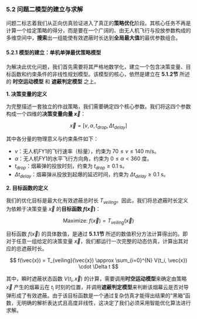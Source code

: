 
### **5.2 问题二模型的建立与求解**

问题二标志着我们从正向仿真验证进入了真正的**策略优化**阶段。其核心任务不再是计算一个给定策略的得分，而是要在一个广阔的、由无人机飞行与投放参数构成的多维空间中，**搜索**出一组能使有效遮蔽时长达到**全局最大值**的最优参数组合。

#### **5.2.1 模型的建立：单机单弹最优策略模型**

为解决此优化问题，我们首先需要将其严格地数学化，建立一个包含决策变量、目标函数和约束条件的非线性规划模型。该模型的核心，依然是建立在 **5.1.2节** 所述的 **时空运动模型** 和 **遮蔽判定模型** 之上。

**1. 决策变量的定义**

为完整描述一套独立的作战策略，我们需要确定四个核心参数。我们将这四个参数构成一个四维的**决策变量向量 $\vec{x}$**：

$$
\vec{x} = [v, \alpha, t_{drop}, \Delta t_{delay}]
$$

其中各分量的物理意义与约束条件如下：

* $v$：无人机FY1的飞行速率（标量），约束为 $70 \le v \le 140$ m/s。
* $\alpha$：无人机FY1的水平飞行方向角，约束为 $0 \le \alpha < 360$ 度。
* $t_{drop}$：烟幕弹的投放时刻，约束为 $t_{drop} \ge 0.1$ s。
* $\Delta t_{delay}$：烟幕弹从投放到起爆的延迟时间，约束为 $\Delta t_{delay} \ge 0.1$ s。

**2. 目标函数的定义**

我们的优化目标是最大化有效遮蔽总时长 $T_{veiling}$。因此，我们将总遮蔽时长定义为依赖于决策变量 $\vec{x}$ 的**目标函数 $f(\vec{x})$**：

$$
\text{Maximize: } f(\vec{x}) = T_{veiling}(\vec{x})
$$

目标函数 $f(\vec{x})$ 的具体数值，是通过 **5.1.1节** 所述的数值积分方法计算得出的。即对于任意一组给定的决策变量 $\vec{x}$，我们都运行一次完整的动态仿真，计算出其对应的总遮蔽时长。

$$
f(\vec{x}) = T_{veiling}(\vec{x}) \approx \sum_{i=0}^{N} V(t_i, \vec{x}) \cdot \Delta t
$$

其中，瞬时遮蔽状态函数 $V(t_i, \vec{x})$ 的计算，需要调用**时空运动模型**来确定由策略 $\vec{x}$ 产生的烟幕云在 $t_i$ 时刻的位置，并调用**遮蔽判定模型**来判断该烟幕云是否对导弹形成了有效遮蔽。由于该目标函数是一个通过复杂仿真才能得出结果的“黑箱”函数，无明确的解析表达式且高度非线性，这决定了我们必须采用智能优化算法进行求解。
